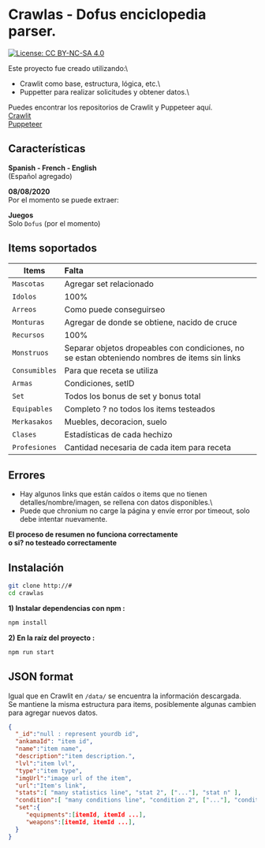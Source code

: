 # Crawlas - Dofus enciclopedia parser.
[![License: CC BY-NC-SA 4.0](https://img.shields.io/badge/License-CC%20BY--NC--SA%204.0-lightgrey.svg)](https://creativecommons.org/licenses/by-nc-sa/4.0/)

Este proyecto fue creado utilizando:\
- Crawlit como base, estructura, lógica, etc.\
- Puppetter para realizar solicitudes y obtener datos.\

Puedes encontrar los repositorios de Crawlit y Puppeteer aquí.\
[Crawlit](https://github.com/dofapi/crawlit-dofus-encyclopedia-parser)\
[Puppeteer](https://github.com/puppeteer/puppeteer)

## Características
**Spanish - French - English**\
(Español agregado)

**08/08/2020**\
Por el momento se puede extraer:

**Juegos**\
Solo `Dofus` (por el momento)

## Items soportados

| Items       | Falta       |
| ------------- |:-------------|
| `Mascotas`     |   Agregar set relacionado  |
| `Idolos`     |  100%  |
| `Arreos`     |   Como puede conseguirseo  |
| `Monturas`     |  Agregar de donde se obtiene, nacido de cruce  |
| `Recursos`     |  100%  |
| `Monstruos`     |   Separar objetos dropeables con condiciones, no se estan obteniendo nombres de items sin links  |
| `Consumibles`     |  Para que receta se utiliza  |
| `Armas`     |  Condiciones, setID  |
| `Set`     |  Todos los bonus de set y bonus total  |
| `Equipables`     |  Completo ? no todos los items testeados  |
| `Merkasakos`     |  Muebles, decoracion, suelo  |
| `Clases`     |  Estadísticas de cada hechizo  |
| `Profesiones`     |  Cantidad necesaria de cada item para receta |

## Errores

- Hay algunos links que están caídos o items que no tienen detalles/nombre/imagen, se rellena con datos disponibles.\
- Puede que chronium no carge la página y envíe error por timeout, solo debe intentar nuevamente.

**El proceso de resumen no funciona correctamente**\
**o si? no testeado correctamente**

## Instalación

``` bash
git clone http://#
cd crawlas
```

**1) Instalar dependencias con npm :**

``` bash
npm install
```

**2) En la raíz del proyecto :**

``` bash
npm run start
```


## JSON format
Igual que en Crawlit en `/data/` se encuentra la información descargada.\
Se mantiene la misma estructura para items, posiblemente algunas cambien para agregar nuevos datos.

```json
{  
  "_id":"null : represent yourdb id",
  "ankamaId": "item id",
  "name":"item name",
  "description":"item description.",
  "lvl":"item lvl",
  "type":"item type",
  "imgUrl":"image url of the item",
  "url":"Item's link",
  "stats":[ "many statistics line", "stat 2", ["..."], "stat n" ],
  "condition":[ "many conditions line", "condition 2", ["..."], "condition n" ],
  "set":{  
     "equipments":[itemId, itemId ...],
     "weapons":[itemId, itemId ...],
  }
}
```
